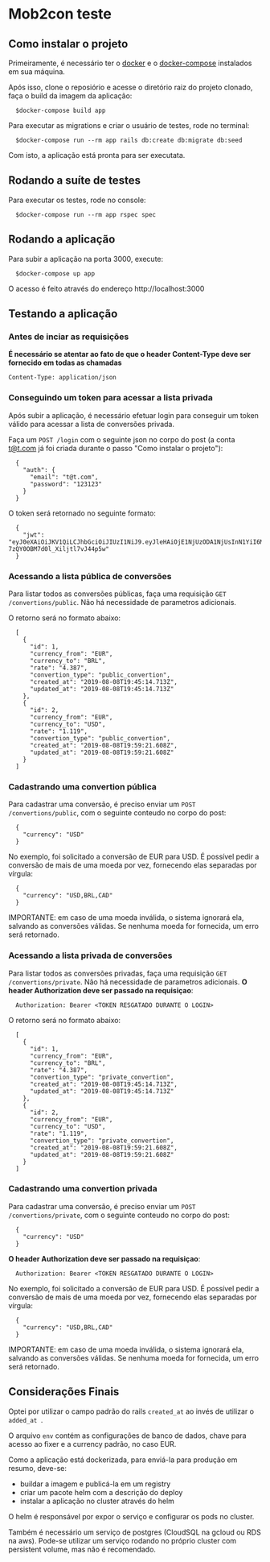 # Mob2con teste

## Como instalar o projeto

Primeiramente, é necessário ter o [docker](https://www.docker.com/) e o [docker-compose](https://docs.docker.com/compose/install/) instalados em sua máquina.

Após isso, clone o reposiório e acesse o diretório raiz do projeto clonado, faça o build da imagem da aplicação:

```
  $docker-compose build app
```

Para executar as migrations e criar o usuário de testes, rode no terminal:

```
  $docker-compose run --rm app rails db:create db:migrate db:seed
```

Com isto, a aplicação está pronta para ser executata.

## Rodando a suíte de testes

Para executar os testes, rode no console:

```
  $docker-compose run --rm app rspec spec
```

## Rodando a aplicação

Para subir a aplicação na porta 3000, execute:

```
  $docker-compose up app
```

O acesso é feito através do endereço http://localhost:3000

## Testando a aplicação

### **Antes de inciar as requisições**
**É necessário se atentar ao fato de que o header Content-Type deve ser fornecido em todas as chamadas**
```
Content-Type: application/json
```

### Conseguindo um token para acessar a lista privada

Após subir a aplicação, é necessário efetuar login para conseguir um token válido para acessar a lista de conversões privada.

Faça um `POST /login` com o seguinte json no corpo do post (a conta t@t.com já foi criada durante o passo "Como instalar o projeto"):

```
  {
    "auth": {
      "email": "t@t.com",
      "password": "123123"
    }
  }
```

O token será retornado no seguinte formato:

```
  {
    "jwt": "eyJ0eXAiOiJKV1QiLCJhbGciOiJIUzI1NiJ9.eyJleHAiOjE1NjUzODA1NjUsInN1YiI6MX0.Y_TaCK1GMtyb5_Z-7zQY0OBM7d0l_Xiljtl7vJ44p5w"
  }
```

### Acessando a lista pública de conversões

Para listar todos as conversões públicas, faça uma requisição `GET /convertions/public`. Não há necessidade de parametros adicionais.

O retorno será no formato abaixo:

```
  [
    {
      "id": 1,
      "currency_from": "EUR",
      "currency_to": "BRL",
      "rate": "4.387",
      "convertion_type": "public_convertion",
      "created_at": "2019-08-08T19:45:14.713Z",
      "updated_at": "2019-08-08T19:45:14.713Z"
    },
    {
      "id": 2,
      "currency_from": "EUR",
      "currency_to": "USD",
      "rate": "1.119",
      "convertion_type": "public_convertion",
      "created_at": "2019-08-08T19:59:21.608Z",
      "updated_at": "2019-08-08T19:59:21.608Z"
    }
  ]
```

### Cadastrando uma convertion pública

Para cadastrar uma conversão, é preciso enviar um `POST /convertions/public`, com o seguinte conteudo no corpo do post:

```
  {
    "currency": "USD"	
  }
```

No exemplo, foi solicitado a conversão de EUR para USD. É possível pedir a conversão de mais de uma moeda por vez, fornecendo elas separadas por vírgula: 

```
  {
    "currency": "USD,BRL,CAD"	
  }
```

IMPORTANTE: em caso de uma moeda inválida, o sistema ignorará ela, salvando as conversões válidas. Se nenhuma moeda for fornecida, um erro será retornado.

### Acessando a lista privada de conversões

Para listar todos as conversões privadas, faça uma requisição `GET /convertions/private`. Não há necessidade de parametros adicionais. **O header Authorization deve ser passado na requisiçao**:

```
  Authorization: Bearer <TOKEN RESGATADO DURANTE O LOGIN>
```

O retorno será no formato abaixo:

```
  [
    {
      "id": 1,
      "currency_from": "EUR",
      "currency_to": "BRL",
      "rate": "4.387",
      "convertion_type": "private_convertion",
      "created_at": "2019-08-08T19:45:14.713Z",
      "updated_at": "2019-08-08T19:45:14.713Z"
    },
    {
      "id": 2,
      "currency_from": "EUR",
      "currency_to": "USD",
      "rate": "1.119",
      "convertion_type": "private_convertion",
      "created_at": "2019-08-08T19:59:21.608Z",
      "updated_at": "2019-08-08T19:59:21.608Z"
    }
  ]
```

### Cadastrando uma convertion privada

Para cadastrar uma conversão, é preciso enviar um `POST /convertions/private`, com o seguinte conteudo no corpo do post:

```
  {
    "currency": "USD"	
  }
```

**O header Authorization deve ser passado na requisiçao**:

```
  Authorization: Bearer <TOKEN RESGATADO DURANTE O LOGIN>
```

No exemplo, foi solicitado a conversão de EUR para USD. É possível pedir a conversão de mais de uma moeda por vez, fornecendo elas separadas por vírgula: 

```
  {
    "currency": "USD,BRL,CAD"	
  }
```

IMPORTANTE: em caso de uma moeda inválida, o sistema ignorará ela, salvando as conversões válidas. Se nenhuma moeda for fornecida, um erro será retornado.

## Considerações Finais
Optei por utilizar o campo padrão do rails `created_at` ao invés de utilizar o `added_at `.

O arquivo `env` contém as configurações de banco de dados, chave para acesso ao fixer e a currency padrão, no caso EUR.

Como a aplicação está dockerizada, para enviá-la para produção em resumo, deve-se:

* buildar a imagem e publicá-la em um registry
* criar um pacote helm com a descrição do deploy
* instalar a aplicação no cluster através do helm

O helm é responsável por expor o serviço e configurar os pods no cluster.

Também é necessário um serviço de postgres (CloudSQL na gcloud ou RDS na aws). Pode-se utilizar um serviço rodando no próprio cluster com persistent volume, mas não é recomendado.
